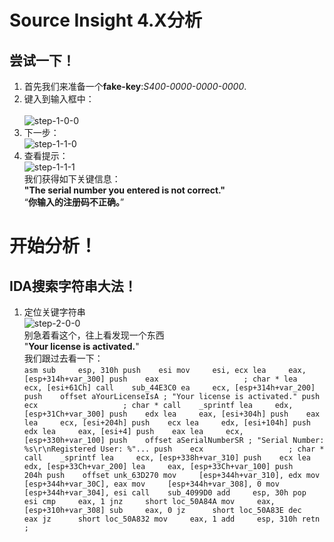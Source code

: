 # Source Insight 4.X分析
## 尝试一下！
1. 首先我们来准备一个**fake-key**:*S400-0000-0000-0000*.
2. 键入到输入框中：</br></br>![step-1-0-0](http://oo1vemife.bkt.clouddn.com/0.jpg)
3. 下一步：</br>![step-1-1-0](http://oo1vemife.bkt.clouddn.com/1.jpg)
4. 查看提示：</br>![step-1-1-1](http://oo1vemife.bkt.clouddn.com/pic/step1/2.jpg)</br>我们获得如下关键信息：</br>**"The serial number you entered is not correct."**</br>“**你输入的注册码不正确。**”</br>
# 开始分析！</br>
## IDA搜索字符串大法！
  1. 定位关键字符串</br>![step-2-0-0](http://oo1vemife.bkt.clouddn.com/pic/step2/0.jpg)</br>别急着看这个，往上看发现一个东西</br>"**Your license is activated.**"</br>我们跟过去看一下：</br>
  	```asm
			sub     esp, 310h
			push    esi
			mov     esi, ecx
			lea     eax, [esp+314h+var_300]
			push    eax                   ; char *
			lea     ecx, [esi+61Ch]
			call    sub_44E3C0
			ea     ecx, [esp+314h+var_200]
			push    offset aYourLicenseIsA ; "Your license is activated."
			push    ecx                   ; char *
			call    _sprintf
			lea     edx, [esp+31Ch+var_300]
			push    edx
			lea     eax, [esi+304h]
			push    eax
			lea     ecx, [esi+204h]
			push    ecx
			lea     edx, [esi+104h]
			push    edx
			lea     eax, [esi+4]
			push    eax
			lea     ecx, [esp+330h+var_100]
			push    offset aSerialNumberSR ; "Serial Number: %s\r\nRegistered User: %"...
			push    ecx                   ; char *
			call    _sprintf
			lea     ecx, [esp+338h+var_310]
			push    ecx
			lea     edx, [esp+33Ch+var_200]
			lea     eax, [esp+33Ch+var_100]
			push    204h
			push    offset unk_63D270
			mov     [esp+344h+var_310], edx
			mov     [esp+344h+var_30C], eax
			mov     [esp+344h+var_308], 0
			mov     [esp+344h+var_304], esi
			call    sub_4099D0
			add     esp, 30h
			pop     esi
			cmp     eax, 1
			jnz     short loc_50A84A
			mov     eax, [esp+310h+var_308]
			sub     eax, 0
			jz      short loc_50A83E
			dec     eax
			jz      short loc_50A832
			mov     eax, 1
			add     esp, 310h
			retn
			;
	```
	 
	
